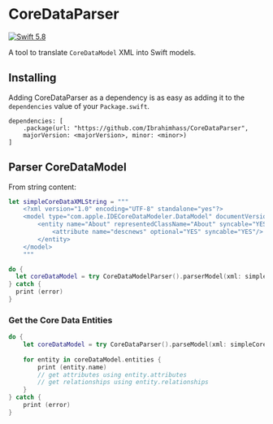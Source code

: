 # CoreDataParser
[![Swift 5.8](https://img.shields.io/badge/Swift-5.8-orange.svg?style=flat)](https://developer.apple.com/swift/)

A tool to translate `CoreDataModel` XML into Swift models.

## Installing

Adding CoreDataParser as a dependency is as easy as adding it to the `dependencies` value of your `Package.swift`.

```
dependencies: [
    .package(url: "https://github.com/Ibrahimhass/CoreDataParser",
    majorVersion: <majorVersion>, minor: <minor>)
]
```
## Parser CoreDataModel

From string content:
```swift
let simpleCoreDataXMLString = """
    <?xml version="1.0" encoding="UTF-8" standalone="yes"?>
    <model type="com.apple.IDECoreDataModeler.DataModel" documentVersion="1.0" lastSavedToolsVersion="21754" systemVersion="22F82" minimumToolsVersion="Xcode 7.3" sourceLanguage="Swift" userDefinedModelVersionIdentifier="">
        <entity name="About" representedClassName="About" syncable="YES">
            <attribute name="descnews" optional="YES" syncable="YES"/>
        </entity>
    </model>
    """

do {
  let coreDataModel = try CoreDataModelParser().parserModel(xml: simpleCoreDataXMLString)
} catch {
  print (error)
}
```

### Get the Core Data Entities

```swift
do {
    let coreDataModel = try CoreDataParser().parseModel(xml: simpleCoreDataXMLString)
    
    for entity in coreDataModel.entities {
        print (entity.name)
        // get attributes using entity.attributes
        // get relationships using entity.relationships
    }
} catch {
    print (error)
}
```


